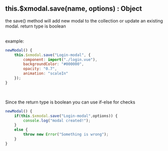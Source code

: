 ## this.$xmodal.save(name, options) : Object

the save() method will add new modal to the collection or update an existing modal. return type is boolean

<br>
example:

```javascript
newModal() {
    this.$xmodal.save("Login-modal", {
        component: import("./login.vue"),
        backgroundColor: "#000000",
        opacity: "0.7",
        animation: "scaleIn"
    });
}
```


<br>

Since the return type is boolean you can use if-else for checks

```javascript
newModal() {
    if(this.$xmodal.save("Login-modal",options)) {
        console.log("modal created!");
    } 
    else {
        throw new Error("Something is wrong");
    }
}
```
